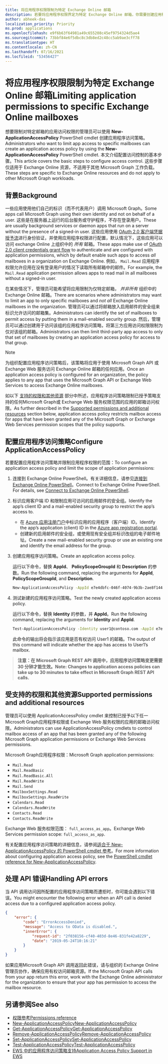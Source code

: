 ```yaml
---
title: 将应用程序权限限制为特定 Exchange Online 邮箱
description: 若要将应用程序权限界定为特定 Exchange Online 邮箱，你需要创建应用程序访问策略。
author: abheek-das
localization_priority: Priority
ms.prod: applications
ms.openlocfilehash: e9f6b63f64981a49c655208c45ef9754324d5ae4
ms.sourcegitcommit: 73bbf84e6f5dbc8c3db8ed2c48cc5ab9ae3cff78
ms.translationtype: HT
ms.contentlocale: zh-CN
ms.lasthandoff: 07/16/2021
ms.locfileid: "53456427"
---
```

# <a name="limiting-application-permissions-to-specific-exchange-online-mailboxes"></a><span data-ttu-id="fe450-103">将应用程序权限限制为特定 Exchange Online 邮箱</span><span class="sxs-lookup"><span data-stu-id="fe450-103">Limiting application permissions to specific Exchange Online mailboxes</span></span> 

<span data-ttu-id="fe450-104">想要限制对特定邮箱的应用访问权限的管理员可以使用 **New-ApplicationAccessPolicy** PowerShell cmdlet 创建应用程序访问策略。</span><span class="sxs-lookup"><span data-stu-id="fe450-104">Administrators who want to limit app access to specific mailboxes can create an application access policy by using the **New-ApplicationAccessPolicy** PowerShell cmdlet.</span></span> <span data-ttu-id="fe450-105">本文介绍配置访问控制的基本步骤。</span><span class="sxs-lookup"><span data-stu-id="fe450-105">This article covers the basic steps to configure access control.</span></span> <span data-ttu-id="fe450-106">这些步骤仅适用于 Exchange Online 资源，不适用于其他 Microsoft Graph 工作负载。</span><span class="sxs-lookup"><span data-stu-id="fe450-106">These steps are specific to Exchange Online resources and do not apply to other Microsoft Graph workloads.</span></span> 

## <a name="background"></a><span data-ttu-id="fe450-107">背景</span><span class="sxs-lookup"><span data-stu-id="fe450-107">Background</span></span>
<span data-ttu-id="fe450-108">一些应用使用他们自己的标识（而不代表用户）调用 Microsoft Graph。</span><span class="sxs-lookup"><span data-stu-id="fe450-108">Some apps call Microsoft Graph using their own identity and not on behalf of a user.</span></span> <span data-ttu-id="fe450-109">这些是在服务器上运行的后台服务或守护程序，不存在登录用户。</span><span class="sxs-lookup"><span data-stu-id="fe450-109">These are usually background services or daemon apps that run on a server without the presence of a signed-in user.</span></span> <span data-ttu-id="fe450-110">这些应用使用 [OAuth 2.0 客户端凭据授予流](/azure/active-directory/develop/v2-oauth2-client-creds-grant-flow)进行身份验证，并使用应用程序权限进行配置，默认情况下，这些应用可以访问 exchange Online 上组织中的 _所有_ 邮箱。</span><span class="sxs-lookup"><span data-stu-id="fe450-110">These apps make use of [OAuth 2.0 client credentials grant flow](/azure/active-directory/develop/v2-oauth2-client-creds-grant-flow) to authenticate and are configured with application permissions, which by default enable such apps to access _all_ mailboxes in a organization on Exchange Online.</span></span> <span data-ttu-id="fe450-111">例如， `Mail.Read` 应用程序权限允许应用在没有登录用户的情况下读取所有邮箱中的邮件。</span><span class="sxs-lookup"><span data-stu-id="fe450-111">For example, the `Mail.Read` application permission allows apps to read mail in all mailboxes without a signed-in user.</span></span> 

<span data-ttu-id="fe450-112">在某些情况下，管理员可能希望将应用限制为仅特定邮箱， _并非所有_ 组织中的 Exchange Online 邮箱。</span><span class="sxs-lookup"><span data-stu-id="fe450-112">There are scenarios where administrators may want to limit an app to only specific mailboxes and _not all_ Exchange Online mailboxes in the organization.</span></span> <span data-ttu-id="fe450-113">管理员可以通过将邮箱放入启用邮件的安全组来标识允许访问的邮箱集。</span><span class="sxs-lookup"><span data-stu-id="fe450-113">Administrators can identify the set of mailboxes to permit access by putting them in a mail-enabled security group.</span></span> <span data-ttu-id="fe450-114">然后，管理员可以通过创建用于访问该组的应用程序访问策略，将第三方应用访问权限限制为仅对该组的邮箱。</span><span class="sxs-lookup"><span data-stu-id="fe450-114">Administrators can then limit third-party app access to only that set of  mailboxes by creating an application access policy for access to that group.</span></span>

> [!NOTE]
> <span data-ttu-id="fe450-115">为组织配置应用程序访问策略后，该策略将应用于使用 Microsoft Graph API 或 Exchange Web 服务访问 Exchange Online 邮箱的任何应用。</span><span class="sxs-lookup"><span data-stu-id="fe450-115">Once an application access policy is configured for an organization, the policy applies to any app that uses the Microsoft Graph API or Exchange Web Services to access Exchange Online mailboxes.</span></span>

<span data-ttu-id="fe450-116">如以下 [支持的权限和其他资源](#supported-permissions-and-additional-resources) 部分中所述，应用程序访问策略限制已授予策略支持的任何Microsoft Graph或 Exchange Web 服务权限范围的应用的邮箱访问权限。</span><span class="sxs-lookup"><span data-stu-id="fe450-116">As further described in the [Supported permissions and additional resources](#supported-permissions-and-additional-resources) section below, application access policy restricts mailbox access for apps that have been granted any of the Microsoft Graph or Exchange Web Services permission scopes that the policy supports.</span></span>

## <a name="configure-applicationaccesspolicy"></a><span data-ttu-id="fe450-117">配置应用程序访问策略</span><span class="sxs-lookup"><span data-stu-id="fe450-117">Configure ApplicationAccessPolicy</span></span>

<span data-ttu-id="fe450-118">若要配置应用程序访问策略并限制应用程序权限的范围：</span><span class="sxs-lookup"><span data-stu-id="fe450-118">To configure an application access policy and limit the scope of application permissions:</span></span>
1.  <span data-ttu-id="fe450-p104">连接到 Exchange Online PowerShell。有关详细信息，请参见[连接到 Exchange Online PowerShell](/powershell/exchange/exchange-online/connect-to-exchange-online-powershell/connect-to-exchange-online-powershell?view=exchange-ps&preserve-view=true)。</span><span class="sxs-lookup"><span data-stu-id="fe450-p104">Connect to Exchange Online PowerShell. For details, see [Connect to Exchange Online PowerShell](/powershell/exchange/exchange-online/connect-to-exchange-online-powershell/connect-to-exchange-online-powershell?view=exchange-ps&preserve-view=true).</span></span>

2.  <span data-ttu-id="fe450-121">标识应用客户端 ID 和限制应用可访问的启用邮件的安全组。</span><span class="sxs-lookup"><span data-stu-id="fe450-121">Identify the app’s client ID and a mail-enabled security group to restrict the app’s access to.</span></span>

    - <span data-ttu-id="fe450-122">在 [Azure 应用注册门户](https://portal.azure.com/#blade/Microsoft_AAD_RegisteredApps/ApplicationsListBlade)中标识应用的应用程序（客户端）ID。</span><span class="sxs-lookup"><span data-stu-id="fe450-122">Identify the app’s application (client) ID in the [Azure app registration portal](https://portal.azure.com/#blade/Microsoft_AAD_RegisteredApps/ApplicationsListBlade).</span></span>
    - <span data-ttu-id="fe450-123">创建新的启用邮件的安全组，或使用现有安全组并标识改组的电子邮件地址。</span><span class="sxs-lookup"><span data-stu-id="fe450-123">Create a new mail-enabled security group or use an existing one and identify the email address for the group.</span></span> 

3.  <span data-ttu-id="fe450-124">创建应用程序访问策略。</span><span class="sxs-lookup"><span data-stu-id="fe450-124">Create an application access policy.</span></span> 

    <span data-ttu-id="fe450-125">运行以下命令，替换 **AppId**、 **PolicyScopeGroupId** 和 **Description** 的参数。</span><span class="sxs-lookup"><span data-stu-id="fe450-125">Run the following command, replacing the arguments for **AppId**, **PolicyScopeGroupId**, and **Description**.</span></span>
    ```sh 
    New-ApplicationAccessPolicy -AppId e7e4dbfc-046f-4074-9b3b-2ae8f144f59b -PolicyScopeGroupId EvenUsers@contoso.com -AccessRight RestrictAccess -Description "Restrict this app to members of distribution group EvenUsers."
    ```
4.  <span data-ttu-id="fe450-126">测试新建的应用程序访问策略。</span><span class="sxs-lookup"><span data-stu-id="fe450-126">Test the newly created application access policy.</span></span>

    <span data-ttu-id="fe450-127">运行以下命令，替换 **Identity** 的参数，并 **AppId**。</span><span class="sxs-lookup"><span data-stu-id="fe450-127">Run the following command, replacing the arguments for **Identity** and **AppId**.</span></span>
    ```sh
    Test-ApplicationAccessPolicy -Identity user1@contoso.com -AppId e7e4dbfc-046-4074-9b3b-2ae8f144f59b 
    ```
    <span data-ttu-id="fe450-128">此命令的输出将会指示该应用是否有权访问 User1 的邮箱。</span><span class="sxs-lookup"><span data-stu-id="fe450-128">The output of this command will indicate whether the app has access to User1’s mailbox.</span></span>

><span data-ttu-id="fe450-129">**注意：在 Microsoft Graph REST API 调用中，应用程序访问策略变更需要 30 分钟才能生效。**</span><span class="sxs-lookup"><span data-stu-id="fe450-129">**Note: Changes to application access policies can take up to 30 minutes to take effect in Microsoft Graph REST API calls.**</span></span>

## <a name="supported-permissions-and-additional-resources"></a><span data-ttu-id="fe450-130">受支持的权限和其他资源</span><span class="sxs-lookup"><span data-stu-id="fe450-130">Supported permissions and additional resources</span></span>

<span data-ttu-id="fe450-131">管理员可以使用 ApplicationAccessPolicy cmdlet 来控制已授予以下任一Microsoft Graph应用程序权限或 Exchange Web 服务权限的应用的邮箱访问权限。</span><span class="sxs-lookup"><span data-stu-id="fe450-131">Administrators can use ApplicationAccessPolicy cmdlets to control mailbox access of an app that has been granted any of the following Microsoft Graph application permissions or Exchange Web Services permissions.</span></span> 

<span data-ttu-id="fe450-132">Microsoft Graph应用程序权限：</span><span class="sxs-lookup"><span data-stu-id="fe450-132">Microsoft Graph application permissions:</span></span> 
- `Mail.Read`
- `Mail.ReadBasic`
- `Mail.ReadBasic.All`
- `Mail.ReadWrite`
- `Mail.Send`
- `MailboxSettings.Read`
- `MailboxSettings.ReadWrite`
- `Calendars.Read`
- `Calendars.ReadWrite`
- `Contacts.Read`
- `Contacts.ReadWrite`

<span data-ttu-id="fe450-133">Exchange Web 服务权限范围： `full_access_as_app`。</span><span class="sxs-lookup"><span data-stu-id="fe450-133">Exchange Web Services permission scope: `full_access_as_app`.</span></span>

<span data-ttu-id="fe450-134">有关配置应用程序访问策略的详细信息，请参阅[适合于 New-ApplicationAccessPolicy 的 PowerShell cmdlet 参考](/powershell/module/exchange/new-applicationaccesspolicy?view=exchange-ps&preserve-view=true)。</span><span class="sxs-lookup"><span data-stu-id="fe450-134">For more information about configuring application access policy, see the [PowerShell cmdlet reference for New-ApplicationAccessPolicy](/powershell/module/exchange/new-applicationaccesspolicy?view=exchange-ps&preserve-view=true).</span></span> 


## <a name="handling-api-errors"></a><span data-ttu-id="fe450-135">处理 API 错误</span><span class="sxs-lookup"><span data-stu-id="fe450-135">Handling API errors</span></span>
<span data-ttu-id="fe450-136">当 API 调用访问因所配置的应用程序访问策略而遭拒时，你可能会遇到以下错误。</span><span class="sxs-lookup"><span data-stu-id="fe450-136">You might encounter the following error when an API call is denied access due to a configured application access policy.</span></span> 
```json
{
    "error": {
        "code": "ErrorAccessDenied",
        "message": "Access to OData is disabled.",
        "innerError": {
            "request-id": "2f038156-cf40-403d-8e46-831fe42a8229",
            "date": "2019-05-24T10:16:21"
        }
    }
}
```
<span data-ttu-id="fe450-137">如果应用Microsoft Graph API 调用返回此错误，请与组织的 Exchange Online 管理员协作，确保应用有权访问邮箱资源。</span><span class="sxs-lookup"><span data-stu-id="fe450-137">If the Microsoft Graph API calls from your app return this error, work with the Exchange Online administrator for the organization to ensure that your app has permission to access the mailbox resource.</span></span>



## <a name="see-also"></a><span data-ttu-id="fe450-138">另请参阅</span><span class="sxs-lookup"><span data-stu-id="fe450-138">See also</span></span>

- [<span data-ttu-id="fe450-139">权限参考</span><span class="sxs-lookup"><span data-stu-id="fe450-139">Permissions reference</span></span>](permissions-reference.md)
- [<span data-ttu-id="fe450-140">New-ApplicationAccessPolicy</span><span class="sxs-lookup"><span data-stu-id="fe450-140">New-ApplicationAccessPolicy</span></span>](/powershell/module/exchange/organization/new-applicationaccesspolicy)
- [<span data-ttu-id="fe450-141">Get-ApplicationAccessPolicy</span><span class="sxs-lookup"><span data-stu-id="fe450-141">Get-ApplicationAccessPolicy</span></span>](/powershell/module/exchange/organization/get-applicationaccesspolicy)
- [<span data-ttu-id="fe450-142">Remove-ApplicationAccessPolicy</span><span class="sxs-lookup"><span data-stu-id="fe450-142">Remove-ApplicationAccessPolicy</span></span>](/powershell/module/exchange/organization/remove-applicationaccesspolicy)
- [<span data-ttu-id="fe450-143">Set-ApplicationAccessPolicy</span><span class="sxs-lookup"><span data-stu-id="fe450-143">Set-ApplicationAccessPolicy</span></span>](/powershell/module/exchange/organization/set-applicationaccesspolicy)
- [<span data-ttu-id="fe450-144">Test-ApplicationAccessPolicy</span><span class="sxs-lookup"><span data-stu-id="fe450-144">Test-ApplicationAccessPolicy</span></span>](/powershell/module/exchange/organization/test-applicationaccesspolicy)
- [<span data-ttu-id="fe450-145">EWS 中的应用程序访问策略支持</span><span class="sxs-lookup"><span data-stu-id="fe450-145">Application Access Policy Support in EWS</span></span>](https://techcommunity.microsoft.com/t5/exchange-team-blog/application-access-policy-support-in-ews/ba-p/2110361)
